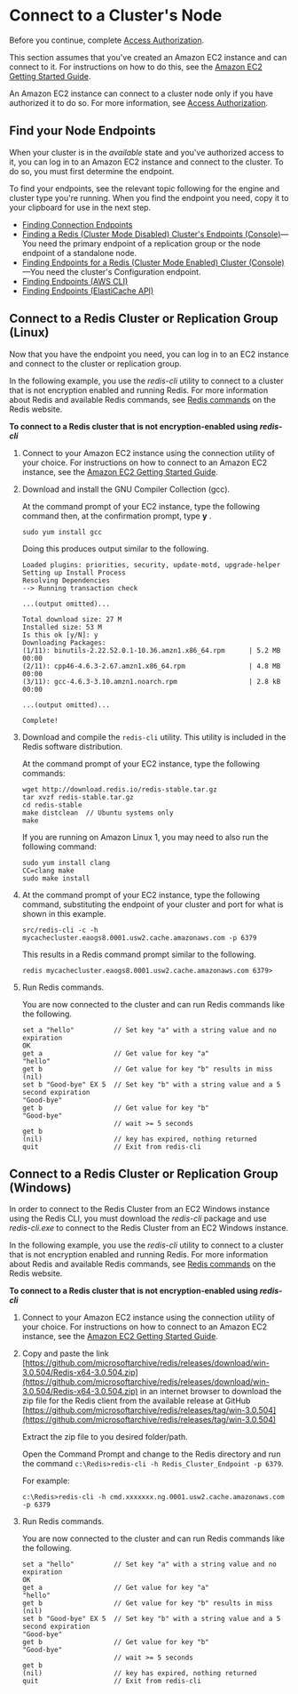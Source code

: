 # Connect to a Cluster's Node<a name="GettingStarted.ConnectToCacheNode"></a>

Before you continue, complete [Access Authorization](GettingStarted.AuthorizeAccess.md)\.

This section assumes that you've created an Amazon EC2 instance and can connect to it\. For instructions on how to do this, see the [Amazon EC2 Getting Started Guide](https://docs.aws.amazon.com/AWSEC2/latest/GettingStartedGuide/)\. 

An Amazon EC2 instance can connect to a cluster node only if you have authorized it to do so\. For more information, see [Access Authorization](GettingStarted.AuthorizeAccess.md)\.

## Find your Node Endpoints<a name="GettingStarted.FindEndpoints"></a>

When your cluster is in the *available* state and you've authorized access to it, you can log in to an Amazon EC2 instance and connect to the cluster\. To do so, you must first determine the endpoint\.

To find your endpoints, see the relevant topic following for the engine and cluster type you're running\. When you find the endpoint you need, copy it to your clipboard for use in the next step\.
+ [Finding Connection Endpoints](Endpoints.md)
+ [Finding a Redis \(Cluster Mode Disabled\) Cluster's Endpoints \(Console\)](Endpoints.md#Endpoints.Find.Redis)—You need the primary endpoint of a replication group or the node endpoint of a standalone node\.
+ [Finding Endpoints for a Redis \(Cluster Mode Enabled\) Cluster \(Console\)](Endpoints.md#Endpoints.Find.RedisCluster)—You need the cluster's Configuration endpoint\.
+ [Finding Endpoints \(AWS CLI\)](Endpoints.md#Endpoints.Find.CLI)
+ [Finding Endpoints \(ElastiCache API\)](Endpoints.md#Endpoints.Find.API)

## Connect to a Redis Cluster or Replication Group \(Linux\)<a name="GettingStarted.ConnectToCacheNode.Redis.Linux"></a>

Now that you have the endpoint you need, you can log in to an EC2 instance and connect to the cluster or replication group\.

In the following example, you use the *redis\-cli* utility to connect to a cluster that is not encryption enabled and running Redis\. For more information about Redis and available Redis commands, see [Redis commands](http://redis.io/commands) on the Redis website\.

**To connect to a Redis cluster that is not encryption\-enabled using *redis\-cli***

1. Connect to your Amazon EC2 instance using the connection utility of your choice\. For instructions on how to connect to an Amazon EC2 instance, see the [Amazon EC2 Getting Started Guide](https://docs.aws.amazon.com/AWSEC2/latest/GettingStartedGuide/)\. 

1. Download and install the GNU Compiler Collection \(gcc\)\.

   At the command prompt of your EC2 instance, type the following command then, at the confirmation prompt, type **y** \.

   ```
   sudo yum install gcc
   ```

   Doing this produces output similar to the following\.

   ```
   Loaded plugins: priorities, security, update-motd, upgrade-helper
   Setting up Install Process
   Resolving Dependencies
   --> Running transaction check
   
   ...(output omitted)...
   
   Total download size: 27 M
   Installed size: 53 M
   Is this ok [y/N]: y
   Downloading Packages:
   (1/11): binutils-2.22.52.0.1-10.36.amzn1.x86_64.rpm      | 5.2 MB     00:00     
   (2/11): cpp46-4.6.3-2.67.amzn1.x86_64.rpm                | 4.8 MB     00:00     
   (3/11): gcc-4.6.3-3.10.amzn1.noarch.rpm                  | 2.8 kB     00:00     
   
   ...(output omitted)...
   
   Complete!
   ```

1. Download and compile the `redis-cli` utility\. This utility is included in the Redis software distribution\.

   At the command prompt of your EC2 instance, type the following commands:

   ```
   wget http://download.redis.io/redis-stable.tar.gz
   tar xvzf redis-stable.tar.gz
   cd redis-stable
   make distclean  // Ubuntu systems only
   make
   ```

   If you are running on Amazon Linux 1, you may need to also run the following command:

   ```
   sudo yum install clang
   CC=clang make
   sudo make install
   ```

1. At the command prompt of your EC2 instance, type the following command, substituting the endpoint of your cluster and port for what is shown in this example\.

   ```
   src/redis-cli -c -h mycachecluster.eaogs8.0001.usw2.cache.amazonaws.com -p 6379
   ```

   This results in a Redis command prompt similar to the following\.

   ```
   redis mycachecluster.eaogs8.0001.usw2.cache.amazonaws.com 6379>
   ```

1. Run Redis commands\.

    You are now connected to the cluster and can run Redis commands like the following\.

   ```
   set a "hello"          // Set key "a" with a string value and no expiration
   OK
   get a                  // Get value for key "a"
   "hello"
   get b                  // Get value for key "b" results in miss
   (nil)				
   set b "Good-bye" EX 5  // Set key "b" with a string value and a 5 second expiration
   "Good-bye"
   get b                  // Get value for key "b"
   "Good-bye"
                          // wait >= 5 seconds
   get b
   (nil)                  // key has expired, nothing returned
   quit                   // Exit from redis-cli
   ```

## Connect to a Redis Cluster or Replication Group \(Windows\)<a name="GettingStarted.ConnectToCacheNode.Redis.Windows"></a>

In order to connect to the Redis Cluster from an EC2 Windows instance using the Redis CLI, you must download the *redis\-cli* package and use *redis\-cli\.exe* to connect to the Redis Cluster from an EC2 Windows instance\.

In the following example, you use the *redis\-cli* utility to connect to a cluster that is not encryption enabled and running Redis\. For more information about Redis and available Redis commands, see [Redis commands](http://redis.io/commands) on the Redis website\.

**To connect to a Redis cluster that is not encryption\-enabled using *redis\-cli***

1. Connect to your Amazon EC2 instance using the connection utility of your choice\. For instructions on how to connect to an Amazon EC2 instance, see the [Amazon EC2 Getting Started Guide](https://docs.aws.amazon.com/AWSEC2/latest/GettingStartedGuide/)\. 

1. Copy and paste the link [https://github.com/microsoftarchive/redis/releases/download/win-3.0.504/Redis-x64-3.0.504.zip](https://github.com/microsoftarchive/redis/releases/download/win-3.0.504/Redis-x64-3.0.504.zip) in an internet browser to download the zip file for the Redis client from the available release at GitHub [https://github.com/microsoftarchive/redis/releases/tag/win-3.0.504](https://github.com/microsoftarchive/redis/releases/tag/win-3.0.504)

   Extract the zip file to you desired folder/path\.

   Open the Command Prompt and change to the Redis directory and run the command `c:\Redis>redis-cli -h Redis_Cluster_Endpoint -p 6379`\.

   For example:

   ```
   c:\Redis>redis-cli -h cmd.xxxxxxx.ng.0001.usw2.cache.amazonaws.com -p 6379
   ```

1. Run Redis commands\.

    You are now connected to the cluster and can run Redis commands like the following\.

   ```
   set a "hello"          // Set key "a" with a string value and no expiration
   OK
   get a                  // Get value for key "a"
   "hello"
   get b                  // Get value for key "b" results in miss
   (nil)				
   set b "Good-bye" EX 5  // Set key "b" with a string value and a 5 second expiration
   "Good-bye"
   get b                  // Get value for key "b"
   "Good-bye"
                          // wait >= 5 seconds
   get b
   (nil)                  // key has expired, nothing returned
   quit                   // Exit from redis-cli
   ```